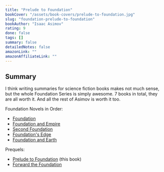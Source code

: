 ```yaml
---
title: "Prelude to Foundation"
bookCover: "/assets/book-covers/prelude-to-foundation.jpg"
slug: "foundation-prelude-to-foundation"
bookAuthor: "Isaac Asimov"
rating: 9
done: false
tags: []
summary: false
detailedNotes: false
amazonLink: ""
amazonAffiliateLink: ""
---
```


## Summary

I think writing summaries for science fiction books makes not much sense, but the whole Foundation Series is simply awesome. 7 books in total, they are all worth it. And all the rest of Asimov is worth it too.

Foundation Novels in Order:

- [Foundation](/booknotes/foundation)
- [Foundation and Empire](/booknotes/foundation-and-empire)
- [Second Foundation](/booknotes/foundation-second-foundation)
- [Foundation's Edge](/booknotes/foundations-edge)
- [Foundation and Earth](/booknotes/foundation-and-earth)


Prequels: 

- [Prelude to Foundation](/booknotes/foundation-prelude-to-foundation) (this book)
- [Forward the Foundation](/booknotes/foundation-forward-the-foundation)

